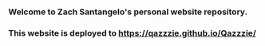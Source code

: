 ### Welcome to Zach Santangelo's personal website repository.

<!--
    This site presents SDE projects I made and contributed to.
-->
### This website is deployed to https://qazzzie.github.io/Qazzzie/

